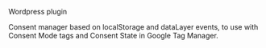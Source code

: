 Wordpress plugin

Consent manager based on localStorage and dataLayer events, to use with Consent Mode tags and Consent State in Google Tag Manager.
